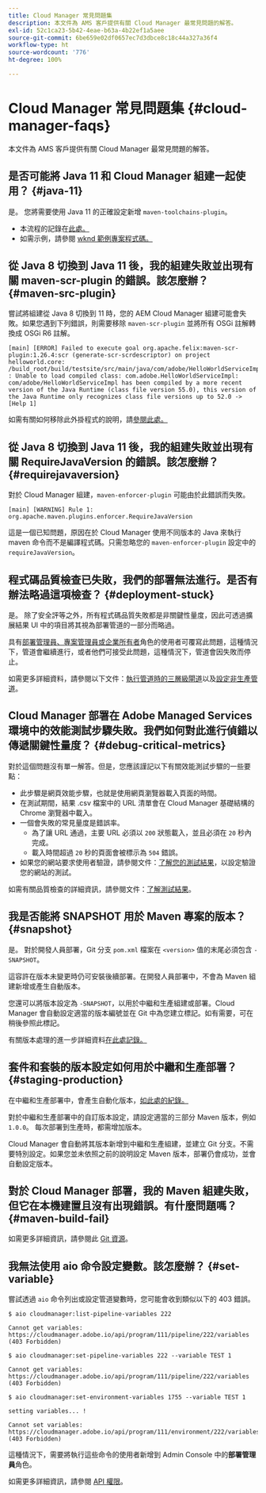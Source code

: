 ```yaml
---
title: Cloud Manager 常見問題集
description: 本文件為 AMS 客戶提供有關 Cloud Manager 最常見問題的解答。
exl-id: 52c1ca23-5b42-4eae-b63a-4b22ef1a5aee
source-git-commit: 6be659e02df0657ec7d3dbce8c18c44a327a36f4
workflow-type: ht
source-wordcount: '776'
ht-degree: 100%

---
```



# Cloud Manager 常見問題集 {#cloud-manager-faqs}

本文件為 AMS 客戶提供有關 Cloud Manager 最常見問題的解答。

## 是否可能將 Java 11 和 Cloud Manager 組建一起使用？ {#java-11}

是。 您將需要使用 Java 11 的正確設定新增 `maven-toolchains-plugin`。

* 本流程的記錄在[此處。](/help/getting-started/using-the-wizard.md)
* 如需示例，請參閱 [wknd 範例專案程式碼。](https://github.com/adobe/aem-guides-wknd/commit/6cb5238cb6b932735dcf91b21b0d835ae3a7fe75)

## 從 Java 8 切換到 Java 11 後，我的組建失敗並出現有關 maven-scr-plugin 的錯誤。該怎麼辦？ {#maven-src-plugin}

嘗試將組建從 Java 8 切換到 11 時，您的 AEM Cloud Manager 組建可能會失敗。如果您遇到下列錯誤，則需要移除 `maven-scr-plugin` 並將所有 OSGi 註解轉換成 OSGi R6 註解。

```text
[main] [ERROR] Failed to execute goal org.apache.felix:maven-scr-plugin:1.26.4:scr (generate-scr-scrdescriptor) on project helloworld.core: /build_root/build/testsite/src/main/java/com/adobe/HelloWorldServiceImpl.java : Unable to load compiled class: com.adobe.HelloWorldServiceImpl: com/adobe/HelloWorldServiceImpl has been compiled by a more recent version of the Java Runtime (class file version 55.0), this version of the Java Runtime only recognizes class file versions up to 52.0 -> [Help 1]
```

如需有關如何移除此外掛程式的說明，請[參閱此處。](https://cqdump.wordpress.com/2019/01/03/from-scr-annotations-to-osgi-annotations/)

## 從 Java 8 切換到 Java 11 後，我的組建失敗並出現有關 RequireJavaVersion 的錯誤。該怎麼辦？ {#requirejavaversion}

對於 Cloud Manager 組建，`maven-enforcer-plugin` 可能由於此錯誤而失敗。

```text
[main] [WARNING] Rule 1: org.apache.maven.plugins.enforcer.RequireJavaVersion
```

這是一個已知問題，原因在於 Cloud Manager 使用不同版本的 Java 來執行 maven 命令而不是編譯程式碼。只需忽略您的 `maven-enforcer-plugin` 設定中的 `requireJavaVersion`。

## 程式碼品質檢查已失敗，我們的部署無法進行。是否有辦法略過這項檢查？ {#deployment-stuck}

是。 除了安全評等之外，所有程式碼品質失敗都是非關鍵性量度，因此可透過擴展結果 UI 中的項目將其視為部署管道的一部分而略過。

具有[部署管理員、專案管理員或企業所有者](/help/requirements/users-and-roles.md#role-definitions)角色的使用者可覆寫此問題，這種情況下，管道會繼續進行，或者他們可接受此問題，這種情況下，管道會因失敗而停止。

如需更多詳細資料，請參閱以下文件：[執行管道時的三層級閘道](/help/using/code-quality-testing.md#three-tier-gates-while-running-a-pipeline)以及[設定非生產管道](/help/using/non-production-pipelines.md#understanding-the-flow)。

## Cloud Manager 部署在 Adobe Managed Services 環境中的效能測試步驟失敗。我們如何對此進行偵錯以傳遞關鍵性量度？ {#debug-critical-metrics}

對於這個問題沒有單一解答。但是，您應該謹記以下有關效能測試步驟的一些要點：

* 此步驟是網頁效能步驟，也就是使用網頁瀏覽器載入頁面的時間。
* 在測試期間，結果 .csv 檔案中的 URL 清單會在 Cloud Manager 基礎結構的 Chrome 瀏覽器中載入。
* 一個會失敗的常見量度是錯誤率。
   * 為了讓 URL 通過，主要 URL 必須以 `200` 狀態載入，並且必須在 `20` 秒內完成。
   * 載入時間超過 `20` 秒的頁面會被標示為 `504` 錯誤。
* 如果您的網站要求使用者驗證，請參閱文件：[了解您的測試結果](/help/using/code-quality-testing.md#authenticated-performance-testing)，以設定驗證您的網站的測試。

如需有關品質檢查的詳細資訊，請參閱文件：[了解測試結果](/help/using/code-quality-testing.md)。

## 我是否能將 SNAPSHOT 用於 Maven 專案的版本？ {#snapshot}

是。 對於開發人員部署，Git 分支 `pom.xml` 檔案在 `<version>` 值的末尾必須包含 `-SNAPSHOT`。

這容許在版本未變更時仍可安裝後續部署。在開發人員部署中，不會為 Maven 組建新增或產生自動版本。

您還可以將版本設定為 `-SNAPSHOT`，以用於中繼和生產組建或部署。Cloud Manager 會自動設定適當的版本編號並在 Git 中為您建立標記。如有需要，可在稍後參照此標記。

有關版本處理的進一步詳細資料[在此處記錄。](https://experienceleague.adobe.com/docs/experience-manager-cloud-service/content/implementing/using-cloud-manager/managing-code/project-version-handling.html)

## 套件和套裝的版本設定如何用於中繼和生產部署？ {#staging-production}

在中繼和生產部署中，會產生自動化版本，[如此處的紀錄。](/help/managing-code/maven-project-version.md)

對於中繼和生產部署中的自訂版本設定，請設定適當的三部分 Maven 版本，例如 `1.0.0`。 每次部署到生產時，都需增加版本。

Cloud Manager 會自動將其版本新增到中繼和生產組建，並建立 Git 分支。不需要特別設定。如果您並未依照之前的說明設定 Maven 版本，部署仍會成功，並會自動設定版本。

## 對於 Cloud Manager 部署，我的 Maven 組建失敗，但它在本機建置且沒有出現錯誤。有什麼問題嗎？ {#maven-build-fail}

如需更多詳細資訊，請參閱此 [Git 資源](https://github.com/cqsupport/cloud-manager/blob/main/cm-build-step-fails.md)。

## 我無法使用 aio 命令設定變數。該怎麼辦？ {#set-variable}

嘗試透過 `aio` 命令列出或設定管道變數時，您可能會收到類似以下的 403 錯誤。

```shell
$ aio cloudmanager:list-pipeline-variables 222

Cannot get variables: https://cloudmanager.adobe.io/api/program/111/pipeline/222/variables (403 Forbidden)

$ aio cloudmanager:set-pipeline-variables 222 --variable TEST 1

Cannot get variables: https://cloudmanager.adobe.io/api/program/111/pipeline/222/variables (403 Forbidden)

$ aio cloudmanager:set-environment-variables 1755 --variable TEST 1

setting variables... !

Cannot set variables: https://cloudmanager.adobe.io/api/program/111/environment/222/variables (403 Forbidden)
```

這種情況下，需要將執行這些命令的使用者新增到 Admin Console 中的&#x200B;**部署管理員**&#x200B;角色。

如需更多詳細資訊，請參閱 [API 權限](https://developer.adobe.com/experience-cloud/cloud-manager/guides/getting-started/permissions/)。
